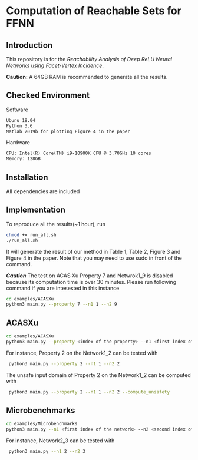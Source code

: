 # Computation of Reachable Sets for FFNN

## Introduction

This repository is for the *Reachability Analysis of Deep ReLU Neural Networks using Facet-Vertex Incidence*. 

**Caution:**
A 64GB RAM is recommended to generate all the results.

## Checked Environment

Software

```txt
Ubunu 18.04
Python 3.6
Matlab 2019b for plotting Figure 4 in the paper
```

Hardware

```txt
CPU: Intel(R) Core(TM) i9-10900K CPU @ 3.70GHz 10 cores
Memory: 128GB
```

## Installation

All dependencies are included

## Implementation
To reproduce all the results(~1 hour), run
```bash
chmod +x run_all.sh
./run_all.sh
```
It will generate the result of our method in Table 1, Table 2, Figure 3 and Figure 4 in the paper. Note that you may need to use sudo in front of the command.

***Caution*** The test on ACAS Xu Property 7 and Netwrok1_9 is disabled because its computation time is over 30 minutes. Please run following command if you are intesested in this instance
```bash
cd examples/ACASXu
python3 main.py --property 7 --n1 1 --n2 9
```

## ACASXu
```bash
cd examples/ACASXu
python3 main.py --property <index of the property> --n1 <first index of the network> --n2 <second index of the network> --compute_unsafety <action>
```
For instance, Property 2 on the Network1_2 can be tested with

```bash
 python3 main.py --property 2 --n1 1 --n2 2
```
The unsafe input domain of Property 2 on the Network1_2 can be computed with
```bash
 python3 main.py --property 2 --n1 1 --n2 2 --compute_unsafety
```


## Microbenchmarks
```bash
cd examples/Microbenchmarks
python3 main.py --n1 <first index of the network> --n2 <second index of the network> 
```
For instance, Network2_3 can be tested with

```bash
 python3 main.py --n1 2 --n2 3
 ```
